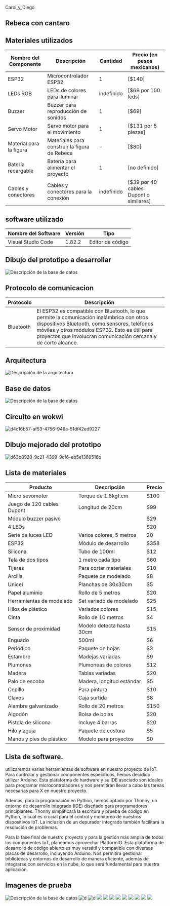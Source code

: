 Carol_y_Diego
## Rebeca con cantaro 
## Materiales utilizados 

| Nombre del Componente | Descripción                   | Cantidad      | Precio (en pesos mexicanos) |
| ---------------------- | ------------------------------ | ------------- | -------------------------- |
| ESP32                  | Microcontrolador ESP32         | 1             | [$140]                     |
| LEDs RGB               | LEDs de colores para iluminar  | indefinido    | [$69 por 100 leds]          |
| Buzzer                 | Buzzer para reproducción de sonidos | 1          | [$69]                      |
| Servo Motor            | Servo motor para el movimiento | 1             | [$131 por 5 piezas]         |
| Material para la figura| Materiales para construir la figura de Rebeca | - | [$80]                      |
| Batería recargable     | Batería para alimentar el proyecto | 1           | [no definido]               |
| Cables y conectores    | Cables y conectores para la conexión | indefinido | [$39 por 40 cables Dupont o similares] |
## software utilizado
| Nombre del Software  | Versión   | Tipo             |
| -------------------- | --------- | ---------------- |
| Visual Studio Code   | 1.82.2    | Editor de código |
## Dibujo del prototipo a desarrollar
![Descripción de la base de datos](https://github.com/car-o-l-i/Caro_y_Diegue/blob/main/rebecacc.png)

## Protocolo de comunicacion
| Protocolo  | Descripción                                                                                           |
| ---------- | ----------------------------------------------------------------------------------------------------- |
| Bluetooth  | El ESP32 es compatible con Bluetooth, lo que permite la comunicación inalámbrica con otros dispositivos Bluetooth, como sensores, teléfonos móviles y otros módulos ESP32. Esto es útil para proyectos que involucran comunicación cercana y de corto alcance. |

## Arquitectura
![Descripción de la arquitectura](https://github.com/car-o-l-i/Caro_y_Diegue/blob/main/Colorful%20Clean%20Project%20Planning%20Concept%20Map%20Graph.png)

## Base de datos 
![Descripción de la base de datos](https://github.com/car-o-l-i/Caro_y_Diegue/blob/main/diagramaRebeca_Cantaro.png)

## Circuito en wokwi
![d4c16b57-af53-4756-946a-51df42ed9227](https://github.com/car-o-l-i/Caro_y_Diegue/assets/143035138/6dcd8dd0-6575-4ec3-bc1c-8ce21674d1ab)

##  Dibujo mejorado del prototipo
![d63b8920-9c21-4399-9cf6-eb5e1369516b](https://github.com/car-o-l-i/Caro_y_Diegue/assets/143035138/0e552f81-e0a0-493b-9985-778d0631fd30)

## Lista de materiales

| Producto                     | Descripción                | Precio |
|------------------------------|----------------------------|--------|
| Micro sevomotor              | Torque de 1.8kgf.cm        | $100    |
| Juego de 120 cables Dupont   | Longitud de 20cm           | $99    |
| Módulo buzzer pasivo         |                            | $29    |
| 4 LEDs                       |                            | $20    |
| Serie de luces LED           | Varios colores, 5 metros   | 20    |
| ESP32                        | Módulo de desarrollo       | $358    |
| Silicona                      | Tubo de 100ml              | $12    |
| Tela de dos tipos            | 1 metro cada tipo          | $60    |
| Tijeras                      | Para cortar materiales     | $10    |
| Arcilla                      | Paquete de modelado        | $8     |
| Unicel                       | Planchas de 30x30cm        | $5     |
| Papel aluminio               | Rollo de 5 metros          | $20     |
| Herramientas de modelado     | Set variado de modelado    | $25    |
| Hilos de plástico            | Variados colores           | $15    |
| Cinta                        | Rollo de 10 metros         | $4     |
| Sensor de proximidad         | Modelo detecta hasta 30cm  | $15    |
| Enguado                       | 500ml                      | $6     |
| Periódico                    | Paquete de hojas           | $3     |
| Estambre                     | Madejas variadas           | $9     |
| Plumones                     | Plumoneas de colores         | $12    |
| Madera                       | Tablas variadas            | $20    |
| Palo de escoba               | Madera, longitud estándar  | $5     |
| Cepillo                      | Para pintura               | $10     |
| Clavos                       | Caja surtida               | $8     |
| Alambre galvanizado          | Rollo de 20 metros         | $150    |
| Algodón                      | Bolsa de bolas             | $20     |
| Pistola de silicona          | Incluye 4 barras           | $20    |
| Hilo y aguja                 | Paquete de costura         | $5     |
| Manos y pies de plástico      | Modelo para proyectos      | $0    |


##  Lista de software.
utilizaremos varias herramientas de software en nuestro proyecto de IoT. Para controlar y gestionar componentes específicos, hemos decidido utilizar Arduino. Esta plataforma de hardware y su IDE asociado son ideales para programar microcontroladores y nos permitirán llevar a cabo las tareas necesarias para X en nuestro proyecto.

Además, para la programación en Python, hemos optado por Thonny, un entorno de desarrollo integrado (IDE) diseñado para programadores principiantes. Thonny simplificará la escritura y prueba de código en Python, lo cual es crucial para el control y monitoreo de nuestros dispositivos IoT. La inclusión de un depurador integrado también facilitará la resolución de problemas.

Para la fase final de nuestro proyecto y para la gestión más amplia de todos los componentes IoT, planeamos aprovechar PlatformIO. Esta plataforma de desarrollo de código abierto es muy versátil y compatible con diversas placas de desarrollo, incluyendo Arduino. Nos permitirá gestionar bibliotecas y entornos de desarrollo de manera eficiente, además de integrarse con servicios en la nube, lo que será fundamental para nuestra aplicación.

##  Imagenes de prueba
![Descripción de la base de datos](https://github.com/car-o-l-i/Caro_y_Diegue/blob/main/rebecacc.png)
![d](p2.jpeg)
![d](im(p2.jpeg))
![]((p1.jpeg))
![]((p3.jpeg))
![]((p4.jpeg))
![]((p5.jpeg))
![]((p6.jpeg))
![]((p7.jpeg))
![]((p8.jpeg))
![]((p9.jpeg))
![]((p10.jpeg))





